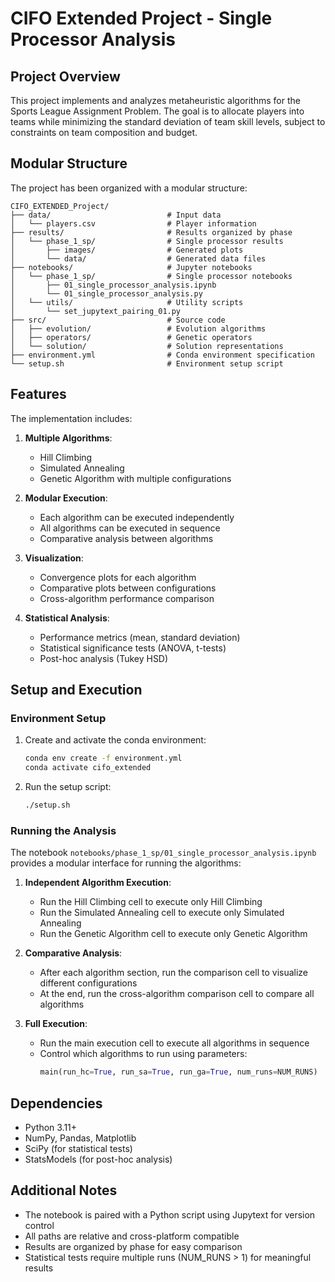 # CIFO Extended Project - Single Processor Analysis

## Project Overview

This project implements and analyzes metaheuristic algorithms for the Sports League Assignment Problem. The goal is to allocate players into teams while minimizing the standard deviation of team skill levels, subject to constraints on team composition and budget.

## Modular Structure

The project has been organized with a modular structure:

```
CIFO_EXTENDED_Project/
├── data/                          # Input data
│   └── players.csv                # Player information
├── results/                       # Results organized by phase
│   └── phase_1_sp/                # Single processor results
│       ├── images/                # Generated plots
│       └── data/                  # Generated data files
├── notebooks/                     # Jupyter notebooks
│   └── phase_1_sp/                # Single processor notebooks
│       ├── 01_single_processor_analysis.ipynb
│       └── 01_single_processor_analysis.py
│   └── utils/                     # Utility scripts
│       └── set_jupytext_pairing_01.py
├── src/                           # Source code
│   ├── evolution/                 # Evolution algorithms
│   ├── operators/                 # Genetic operators
│   └── solution/                  # Solution representations
├── environment.yml                # Conda environment specification
└── setup.sh                       # Environment setup script
```

## Features

The implementation includes:

1. **Multiple Algorithms**:
   - Hill Climbing
   - Simulated Annealing
   - Genetic Algorithm with multiple configurations

2. **Modular Execution**:
   - Each algorithm can be executed independently
   - All algorithms can be executed in sequence
   - Comparative analysis between algorithms

3. **Visualization**:
   - Convergence plots for each algorithm
   - Comparative plots between configurations
   - Cross-algorithm performance comparison

4. **Statistical Analysis**:
   - Performance metrics (mean, standard deviation)
   - Statistical significance tests (ANOVA, t-tests)
   - Post-hoc analysis (Tukey HSD)

## Setup and Execution

### Environment Setup

1. Create and activate the conda environment:
   ```bash
   conda env create -f environment.yml
   conda activate cifo_extended
   ```

2. Run the setup script:
   ```bash
   ./setup.sh
   ```

### Running the Analysis

The notebook `notebooks/phase_1_sp/01_single_processor_analysis.ipynb` provides a modular interface for running the algorithms:

1. **Independent Algorithm Execution**:
   - Run the Hill Climbing cell to execute only Hill Climbing
   - Run the Simulated Annealing cell to execute only Simulated Annealing
   - Run the Genetic Algorithm cell to execute only Genetic Algorithm

2. **Comparative Analysis**:
   - After each algorithm section, run the comparison cell to visualize different configurations
   - At the end, run the cross-algorithm comparison cell to compare all algorithms

3. **Full Execution**:
   - Run the main execution cell to execute all algorithms in sequence
   - Control which algorithms to run using parameters:
     ```python
     main(run_hc=True, run_sa=True, run_ga=True, num_runs=NUM_RUNS)
     ```

## Dependencies

- Python 3.11+
- NumPy, Pandas, Matplotlib
- SciPy (for statistical tests)
- StatsModels (for post-hoc analysis)

## Additional Notes

- The notebook is paired with a Python script using Jupytext for version control
- All paths are relative and cross-platform compatible
- Results are organized by phase for easy comparison
- Statistical tests require multiple runs (NUM_RUNS > 1) for meaningful results
